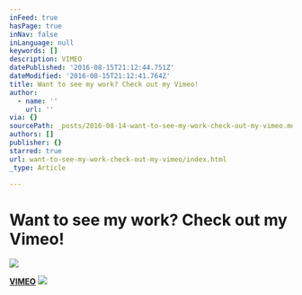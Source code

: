 ```yaml
---
inFeed: true
hasPage: true
inNav: false
inLanguage: null
keywords: []
description: VIMEO
datePublished: '2016-08-15T21:12:44.751Z'
dateModified: '2016-08-15T21:12:41.764Z'
title: Want to see my work? Check out my Vimeo!
author:
  - name: ''
    url: ''
via: {}
sourcePath: _posts/2016-08-14-want-to-see-my-work-check-out-my-vimeo.md
authors: []
publisher: {}
starred: true
url: want-to-see-my-work-check-out-my-vimeo/index.html
_type: Article

---
```

# Want to see my work? Check out my Vimeo!
![](https://the-grid-user-content.s3-us-west-2.amazonaws.com/ad9c076f-ae8e-4036-9c0c-0bbeda42deaf.png)

**[VIMEO][0]**
![](https://the-grid-user-content.s3-us-west-2.amazonaws.com/cb108299-5ee3-4e08-b4e8-3c5d02c10ce1.png)

[0]: https://vimeo.com/stevenoiz